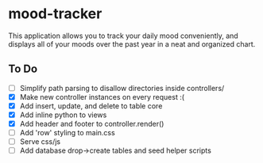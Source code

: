 # mood-tracker
This application allows you to track your daily mood conveniently, and displays all of your moods over the past year in a neat and organized chart.

## To Do
 - [ ] Simplify path parsing to disallow directories inside controllers/
 - [x] Make new controller instances on every request :(
 - [x] Add insert, update, and delete to table core
 - [x] Add inline python to views
 - [x] Add header and footer to controller.render()
 - [ ] Add 'row' styling to main.css
 - [ ] Serve css/js
 - [ ] Add database drop->create tables and seed helper scripts
